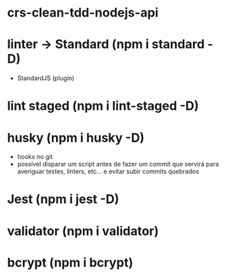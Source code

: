 # crs-clean-tdd-nodejs-api

# linter -> Standard (npm i standard -D)

- StandardJS (plugin)

# lint staged (npm i lint-staged -D)

# husky (npm i husky -D)

- hooks no git
- possível disparar um script antes de fazer um commit que servirá para averiguar testes, linters, etc... e evitar subir commits quebrados

# Jest (npm i jest -D)

# validator (npm i validator)

# bcrypt (npm i bcrypt)
